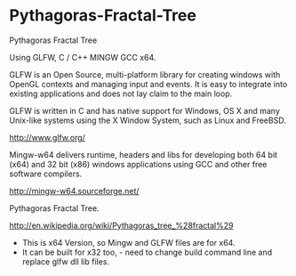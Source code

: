 Pythagoras-Fractal-Tree
=======================

Pythagoras Fractal Tree

Using GLFW, C / C++ MINGW GCC x64.

GLFW is an Open Source, multi-platform library for creating windows
with OpenGL contexts and managing input and events. 
It is easy to integrate into existing applications and does not lay claim to the main loop.

GLFW is written in C and has native support for Windows, 
OS X and many Unix-like systems using the X Window System, such as Linux and FreeBSD.

http://www.glfw.org/

Mingw-w64 delivers runtime, 
headers and libs for developing both 64 bit (x64) and 32 bit (x86) 
windows applications using GCC and other free software compilers.

http://mingw-w64.sourceforge.net/

Pythagoras Fractal Tree.

http://en.wikipedia.org/wiki/Pythagoras_tree_%28fractal%29


* This is x64 Version, 
so Mingw and GLFW files are for x64.
* It can be built for x32 too, - need to change build command line and replace glfw dll lib files.
